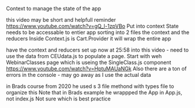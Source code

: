 Context to manage the state of the app

this video may be short and helpfull reminder https://www.youtube.com/watch?v=gQ_l-1zpVBo
Put into context State needs to be accessable to entier app
sorting into 2 files the context and the reducers
Inside Context.js is Cart.Provider it will wrap the entire app

have the context and reducers set up now at 25:58 into this video - need to use the data from CEUdata.js to populate a page. Start with weh WebinarClasses page which is useing the SingleClass.js component
https://www.youtube.com/watch?v=HptuMAUaNGk
Also there are a ton of errors in the console - may go away as I use the actual data

in Brads course from 2020 he used s 3 file methond with types file to organize this
Note that in Brads example he wrappped the App in App.js, not index.js
Not sure which is best practice
